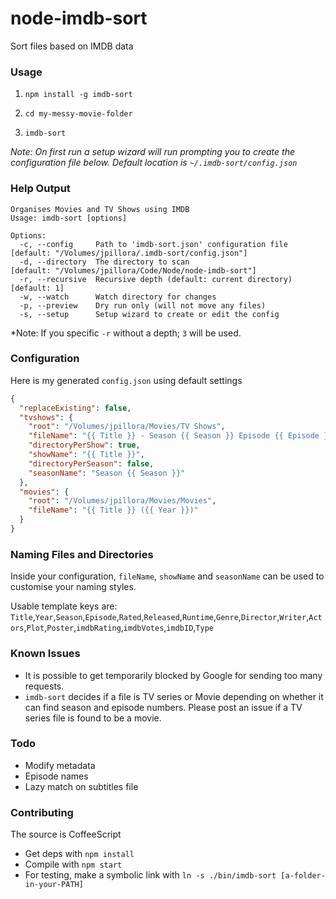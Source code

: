 node-imdb-sort
==============

Sort files based on IMDB data

### Usage

1. `npm install -g imdb-sort`

2. `cd my-messy-movie-folder`

3. `imdb-sort`

*Note: On first run a setup wizard will run prompting you to create the configuration file below. Default location is `~/.imdb-sort/config.json`*

### Help Output

```
Organises Movies and TV Shows using IMDB
Usage: imdb-sort [options]

Options:
  -c, --config     Path to 'imdb-sort.json' configuration file        [default: "/Volumes/jpillora/.imdb-sort/config.json"]
  -d, --directory  The directory to scan                              [default: "/Volumes/jpillora/Code/Node/node-imdb-sort"]
  -r, --recursive  Recursive depth (default: current directory)       [default: 1]
  -w, --watch      Watch directory for changes                        
  -p, --preview    Dry run only (will not move any files)
  -s, --setup      Setup wizard to create or edit the config
```

*Note: If you specific `-r` without a depth; `3` will be used.

### Configuration

Here is my generated `config.json` using default settings

``` json
{
  "replaceExisting": false,
  "tvshows": {
    "root": "/Volumes/jpillora/Movies/TV Shows",
    "fileName": "{{ Title }} - Season {{ Season }} Episode {{ Episode }}",
    "directoryPerShow": true,
    "showName": "{{ Title }}",
    "directoryPerSeason": false,
    "seasonName": "Season {{ Season }}"
  },
  "movies": {
    "root": "/Volumes/jpillora/Movies/Movies",
    "fileName": "{{ Title }} ({{ Year }})"
  }
}
```

### Naming Files and Directories

Inside your configuration, `fileName`, `showName` and `seasonName` can be used to customise your naming styles.

Usable template keys are: `Title`,`Year`,`Season`,`Episode`,`Rated`,`Released`,`Runtime`,`Genre`,`Director`,`Writer`,`Actors`,`Plot`,`Poster`,`imdbRating`,`imdbVotes`,`imdbID`,`Type`

### Known Issues

* It is possible to get temporarily blocked by Google for sending too many requests.
* `imdb-sort` decides if a file is TV series or Movie depending on whether it can find season and episode numbers. Please post an issue if a TV series file is found to be a movie. 

### Todo

* Modify metadata
* Episode names
* Lazy match on subtitles file

### Contributing

The source is CoffeeScript
* Get deps with `npm install`
* Compile with `npm start`
* For testing, make a symbolic link with `ln -s ./bin/imdb-sort [a-folder-in-your-PATH]`

